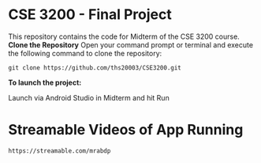 # CSE 3200 - Final Project
This repository contains the code for Midterm of the CSE 3200 course.
**Clone the Repository**
Open your command prompt or terminal and execute the following command to clone the repository:
```shell
git clone https://github.com/ths20003/CSE3200.git
```
**To launch the project:**

Launch via Android Studio in Midterm and hit Run


# Streamable Videos of App Running

```shell
https://streamable.com/mrabdp
```








